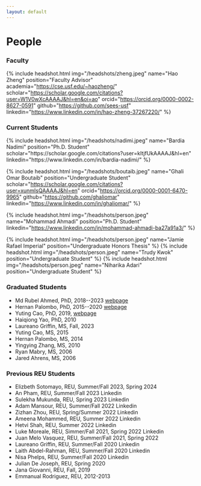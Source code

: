 ```yaml
---
layout: default
---
```

# People
### Faculty
{% include headshot.html img="/headshots/zheng.jpeg" name="Hao Zheng" position="Faculty Advisor" academia="https://cse.usf.edu/~haozheng/" scholar="https://scholar.google.com/citations?user=W1V0wXcAAAAJ&hl=en&oi=ao" orcid="https://orcid.org/0000-0002-8627-0591" github="https://github.com/sees-usf" linkedin="https://www.linkedin.com/in/hao-zheng-37267220/" %}
### Current Students
<div class="grid">
{% include headshot.html img="/headshots/nadimi.jpeg" name="Bardia Nadimi" position="Ph.D. Student" scholar="https://scholar.google.com/citations?user=kItjfUkAAAAJ&hl=en" linkedin="https://www.linkedin.com/in/bardia-nadimi/" %}

{% include headshot.html img="/headshots/boutaib.jpeg" name="Ghali Omar Boutaib" position="Undergraduate Student" scholar="https://scholar.google.com/citations?user=xunmIsQAAAAJ&hl=en" orcid="https://orcid.org/0000-0001-6470-9965" github="https://github.com/ghaliomar" linkedin="https://www.linkedin.com/in/ghaliomar/" %}

{% include headshot.html img="/headshots/person.jpeg" name="Mohammad Ahmadi" position="Ph.D. Student" linkedin="https://www.linkedin.com/in/mohammad-ahmadi-ba27a91a3/" %}
</div>


<div class="grid">
{% include headshot.html img="/headshots/person.jpeg" name="Jamie Rafael Imperial" position="Undergraduate Honors Thesis" %}
{% include headshot.html img="/headshots/person.jpeg" name="Trudy Kwok" position="Undergraduate Student" %}
{% include headshot.html img="/headshots/person.jpeg" name="Niharika Adari" position="Undergraduate Student" %}
</div>

### Graduated Students
- Md Rubel Ahmed, PhD, 2018--2023 [webpage](https://rubelahmed57.github.io/)
- Hernan Palombo, PhD, 2015--2020 [webpage](https://www.linkedin.com/in/hernanpalombo)
- Yuting Cao, PhD, 2019, [webpage](https://www.linkedin.com/in/caoyuting/?ts=1576368962044&trk=profile_share_wechat&from=singlemessage&isappinstalled=0)
- Haiqiong Yao, PhD, 2010
- Laureano Griffin, MS, Fall, 2023
- Yuting Cao, MS, 2015
- Hernan Palombo, MS, 2014
- Yingying Zhang, MS, 2010
- Ryan Mabry, MS, 2006
- Jared Ahrens, MS, 2006

### Previous REU Students
- Elizbeth Sotomayo, REU, Summer/Fall 2023, Spring 2024
- An Pham, REU, Summer/Fall 2023 Linkedin
- Sulekha Mukunda, REU, Spring 2023 Linkedin
- Adam Mansour, REU, Summer/Fall 2022 Linkedin
- Zizhan Zhou, REU, Spring/Summer 2022 Linkedin
- Ameena Mohammed, REU, Summer 2022 Linkedin
- Hetvi Shah, REU, Summer 2022 Linkedin
- Luke Moreale, REU, Simmer/Fall 2021, Spring 2022 Linkedin
- Juan Melo Vasquez, REU, Summer/Fall 2021, Spring 2022
- Laureano Griffin, REU, Summer/Fall 2020 Linkedin
- Laith Abdel-Rahman, REU, Summer/Fall 2020 Linkedin
- Nisa Phelps, REU, Summer/Fall 2020 Linkedin
- Julian De Joseph, REU, Spring 2020
- Jana Giovanni, REU, Fall, 2019
- Emmanual Rodriguez, REU, 2012-2013
